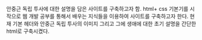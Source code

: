 안중근 독립 투사에 대한 설명을 담은 사이트를 구축하고자 함. 
html+ css 기본기를 시작으로 웹 개발 공부를 통해서 배우는 지식들을 이용하여 사이트를 구축하고자 한다.
현재 기본 헤더와 안중근 독립 투사의 이미지 그리고 그에 생애에 대한 초기 설명을 간단한 html로 구축시켰다.
